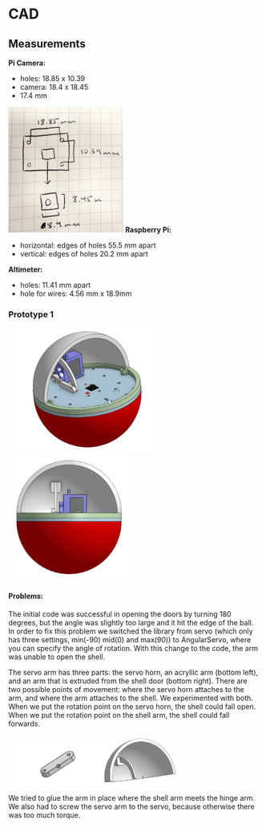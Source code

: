 # CAD

## Measurements

<b>Pi Camera:</b>

- holes: 18.85 x 10.39
- camera: 18.4 x 18.45
- 17.4 mm 
<img src="https://github.com/hnovak94/Pi_intheSky/blob/main/media/cammeasurements.png" height="250">
<b>Raspberry Pi:</b> 

- horizontal: edges of holes 55.5 mm apart
- vertical: edges of holes 20.2 mm apart 

<b>Altimeter:</b>

- holes: 11.41 mm apart 
- hole for wires: 4.56 mm x 18.9mm


### Prototype 1

<img src="https://github.com/hnovak94/Pi_intheSky/blob/main/media/p1.1.PNG" height="250"><img src="https://github.com/hnovak94/Pi_intheSky/blob/main/media/p1.2.PNG" height="250">

#### Problems:

The initial code was successful in opening the doors by turning 180 degrees, but the angle was slightly too large and it hit the edge of the ball. 
In order to fix this problem we switched the library from servo (which only has three settings, min(-90) mid(0) and max(90)) to AngularServo, where you can specify the angle of rotation. With this change to the code, the arm was unable to open the shell. 

The servo arm has three parts: the servo horn, an acryllic arm (bottom left), and an arm that is extruded from the shell door (bottom right). There are two possible points of movement: where the servo horn attaches to the arm, and where the arm attaches to the shell. We experimented with both. When we put the rotation point on the servo horn, the shell could fall open. When we put the rotation point on the shell arm, the shell could fall forwards. 

<img src="https://github.com/hnovak94/Pi_intheSky/blob/main/media/p1.3.PNG" height="100"><img src="https://github.com/hnovak94/Pi_intheSky/blob/main/media/p1.4.PNG" height="100">

We tried to glue the arm in place where the shell arm meets the hinge arm. We also had to screw the servo arm to the servo, because otherwise there was too much torque. 


